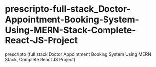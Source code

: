 # prescripto-full-stack_Doctor-Appointment-Booking-System-Using-MERN-Stack-Complete-React-JS-Project
prescripto (full stack Doctor Appointment Booking System Using MERN Stack, Complete React JS Project)

